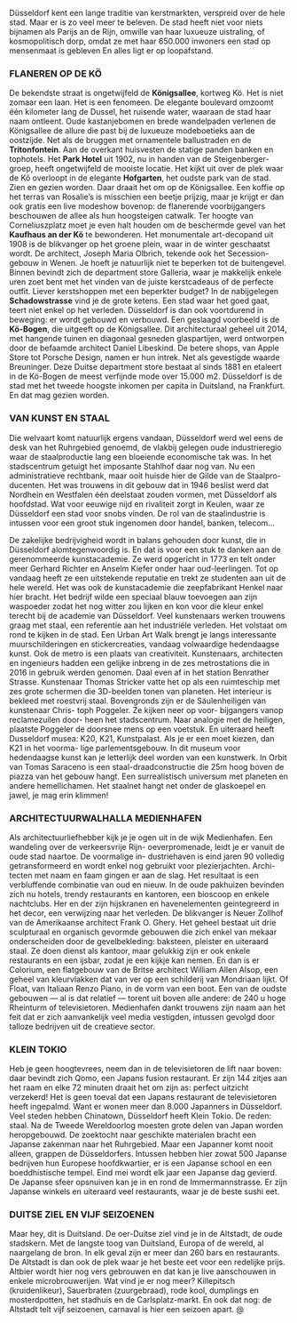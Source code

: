 
Düsseldorf kent een lange traditie van kerstmarkten, verspreid over de hele stad. Maar er is zo veel meer te beleven. De stad heeft niet voor niets bijnamen als Parijs an de Rijn, omwille van haar luxueuze uistraling, of kosmopolitisch dorp, omdat ze met haar 650.000 inwoners een stad op mensenmaat is gebleven En alles Iigt er op loopafstand. 

### FLANEREN OP DE KÖ
 
De bekendste straat is ongetwijfeld de **Königsallee**, kortweg Kö. Het is niet zomaar een laan. Het is een fenomeen. De elegante boulevard omzoomt één kilometer lang de Dussel, het ruisende water, waaraan de stad haar naam ontleent.  Oude kastanjebomen en brede wandelpaden verlenen de Königsallee de allure die past bij de luxueuze modeboetieks aan de oostzijde. Net als de bruggen met ornamentele ballustraden en de **Tritonfontein**. Aan de overkant huisvesten de statige panden banken en tophotels. Het **Park Hotel** uit 1902, nu in handen van de Steigenberger-groep, heeft ongetwijfeld de mooiste locatie. Het kijkt uit over de plek waar de Kô overloopt in de elegante **Hofgarten**, het oudste park van de stad. Zien en gezien worden. Daar draait het om op de Königsallee. Een koffie op het terras van Rosalie’s is misschien een beetje prijzig, maar je krijgt er dan ook gratis een live modeshow bovenop: de flanerende voorbijgangers beschouwen de allee als hun hoogsteigen catwalk. 
Ter hoogte van Corneliuszplatz moet je even halt houden om de beschermde gevel van het **Kaufhaus an der Kö** te bewonderen. Het monumentale art-decopand uit 1908 is de blikvanger op het groene plein, waar in de winter geschaatst wordt. De architect, Joseph Maria Olbrich, tekende ook het Secession-gebouw in Wenen. Je hoeft je natuurlijk niet te beperken tot de buitengevel. Binnen bevindt zich de department store Galleria, waar je makkelijk enkele uren zoet bent met het vinden van de juiste kerstcadeaus of de perfecte outfit. 
Liever kerstshoppen met een beperkter budget? In de 
nabijgelegen **Schadowstrasse** vind je de grote ketens. 
Een stad waar het goed gaat, teert niet enkel op het verleden. Düsseldorf is dan ook voortdurend in beweging: er wordt gebouwd en verbouwd. Een geslaagd voorbeeld
is de **Kö-Bogen**, die uitgeeft op de Königsallee. Dit architecturaal geheel 
uit 2014, met hangende tuinen en diagonaal gesneden glaspartijen, werd ontworpen door de befaamde architect Daniel Libeskind. De betere shops, van Apple Store tot Porsche Design, namen er hun intrek. Net als gevestigde waarde Breuninger. Deze Duitse department store bestaat al sinds 1881 en etaleert in de Kö-Bogen de meest verfijnde mode over 15.000 m2. Düsseldorf is de stad met het tweede hoogste inkomen per capita in Duitsland, na Frankfurt. En dat mag gezien worden. 

### VAN KUNST EN STAAL 
Die welvaart komt natuurlijk ergens vandaan, Düsseldorf werd wel eens de desk van het Ruhrgebied genoemd, de vlakbij gelegen oude industrieregio waar de staalproductie lang een bloeiende economische tak was. In het stadscentrum getuigt het imposante Stahlhof daar nog van. Nu een administratieve rechtbank, maar ooit huisde hier de Gilde van de Staalpro- ducenten. Het was trouwens in dit gebouw dat in 1946 beslist werd dat Nordhein en Westfalen één deelstaat zouden vormen, met Düsseldorf als hoofdstad. Wat voor eeuwige nijd en rivaliteit zorgt in Keulen, waar ze Düsseldorf een stad voor snobs vinden. De rol van de staalindustrie is intussen voor een groot stuk ingenomen door handel, banken, telecom... 

De zakelijke bedrijvigheid wordt in balans gehouden door kunst, die in Düsseldorf alomtegenwoordig is. En dat is voor een stuk te danken aan de gerenommeerde kunstacademie. Ze werd opgericht in 1773 en telt onder meer Gerhard Richter en Anselm Kiefer onder haar oud-leerlingen. Tot op vandaag heeft ze een uitstekende reputatie en trekt ze studenten aan uit de hele wereld. Het was ook de kunstacademie die zeepfabrikant Henkel naar hier bracht. Het bedrijf wilde een speciaal blauw toevoegen aan zijn waspoeder zodat het nog witter zou lijken en kon voor die kleur enkel terecht bij de academie van Düsseldorf. Veel kunstenaars werken trouwens graag met staal, een referentie aan het industriële verleden. Het volstaat om rond te kijken in de stad. Een Urban Art Walk brengt je langs interessante muurschilderingen en stickercreaties, vandaag volwaardige hedendaagse kunst. Ook de metro is een plaats van creativiteit. Kunstenaars, architecten en ingenieurs hadden een gelijke inbreng in de zes metrostations die in 2016 in gebruik werden genomen. Daal even af in het station Benrather Strasse. Kunstenaar Thomas Stricker vatte het op als een ruimteschip met zes grote schermen die 3D-beelden tonen van planeten. Het interieur is bekleed met roestvrij staal. Bovengronds zijn er de Säulenheiligen van kunstenaar Chris-   toph Poggeler. Ze kijken neer op voor-   bijgangers vanop reclamezuilen door-   heen het stadscentrum. Naar analogie   met de heiligen, plaatste Poggeler de 
doorsnee mens op een voetstuk. 
En uiteraard heeft Dusseldorf musea:   K20, K21, Kunstpalast. Als je er een   moet kiezen, dan K21 in het voorma-  lige parlementsgebouw. In dit museum   voor hedendaagse kunst kan je letterlijk deel worden van een kunstwerk. In Orbit van Tomas Saraceno is een staal-draadconstructie die 25m hoog boven   de piazza van het gebouw hangt. Een   surrealistisch universum met planeten   en andere hemellichamen. Het staalnet hangt net onder de glaskoepel en jawel, je mag erin klimmen! 

### ARCHITECTUURWALHALLA MEDIENHAFEN 

Als architectuurliefhebber kijk je je   ogen uit in de wijk Medienhafen. Een   wandeling over de verkeersvrije Rijn-   oeverpromenade, leidt je er vanuit de 
oude stad naartoe. De voormalige in- 
dustriehaven is eind jaren 90 volledig 
getransformeerd en wordt enkel nog 
gebruikt voor plezierjachten. Archi-tecten met naam en faam gingen er
aan de slag. Het resultaat is een verbluffende combinatie van oud en nieuw. In de oude pakhuizen bevinden zich nu hotels, trendy restaurants en kantoren, een bioscoop en enkele nachtclubs. Her en der zijn hijskranen en havenelementen geintegreerd in het decor, een verwijzing naar het verleden. 
De blikvanger is Neuer Zollhof van de Amerikaanse architect Frank O. Ghery. Het geheel bestaat uit drie sculpturaal
en organisch gevormde gebouwen die zich enkel van mekaar onderscheiden door de gevelbekleding: baksteen, pleister en uiteraard staal. Ze doen dienst als kantoor, maar gelukkig
zijn er ook enkele restaurants en een ijsbar, zodat je een kijkje kan nemen. En dan is er Colorium, een flatgebouw
van de Britse architect William Allen 
Alsop, een geheel van kleurvlakken dat van ver op een schilderij van Mondriaan lijkt. Of Float, van Italiaan Renzo Piano, in de vorm van een boot. Een van de oudste gebouwen — al is dat relatief — torent uit boven alle andere: de 240 u hoge Rheinturm of televisietoren. Medienhafen dankt trouwens zijn naam aan het feit dat er zich aanvankelijk veel media vestigden, intussen gevolgd door 
talloze bedrijven uit de creatieve sector. 

### KLEIN TOKIO

Heb je geen hoogtevrees, neem dan in de televisietoren de lift naar boven: daar bevindt zich Qomo, een Japans fusion restaurant. Er zijn 144 zitjes aan het raam en elke 72 minuten draait het om zijn as: perfect uitzicht verzekerd! Het is geen toeval dat een Japans restaurant de televisietoren heeft ingepalmd. Want er wonen meer dan 8.000 Japanners in Düsseldorf. Veel steden hebben Chinatown, Düsseldorf heeft Klein Tokio. De reden: staal. Na de Tweede  Wereldoorlog moesten grote delen van Japan worden   heropgebouwd. De zoektocht naar geschikte materialen bracht een Japanse zakenman naar het Ruhrgebied. Maar een Japanner komt nooit alleen, grappen de Düsseldorfers. Intussen hebben hier zowat 500 Japanse bedrijven hun   Europese hoofdkwartier, er is een Japanse school en een   boeddhistische tempel. Eind mei wordt elk jaar een Japanse dag gevierd. De Japanse sfeer opsnuiven kan je in en rond de Immermannstrasse. Er zijn Japanse winkels en uiteraard veel restaurants, waar je de beste sushi eet.

### DUITSE ZIEL EN VIJF SEIZOENEN 

Maar hey, dit is Duitsland. De oer-Duitse ziel vind je in de Altstadt, de oude stadskern. Met de langste toog van Duitsland, Europa of de wereld, al naargelang de bron. In elk geval zijn er meer dan 260 bars en restaurants. De Altstadt is dan ook de plek waar je het beste eet voor een redelijke prijs. 
Altbier wordt hier nog vers gebrouwen en dat kan je live aanschouwen in enkele microbrouwerijen. Wat vind je er  nog meer? Killepitsch (kruidenlikeur), Sauerbraten (zuurgebraad), rode kool, dumplings en mosterdpotten, het stadhuis en de Carlsplatz-markt. En ook dat nog: de Altstadt telt vijf seizoenen, carnaval is hier een seizoen apart. @

